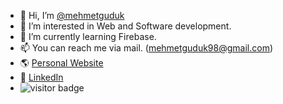 - 👋 Hi, I’m [@mehmetguduk](https://github.com/mehmetguduk)
- 👀 I’m interested in Web and Software development.
- 🌱 I’m currently learning Firebase.
- 📫 You can reach me via mail. (mehmetguduk98@gmail.com)
- 🌎 [Personal Website](https://mehmetguduk.netlify.app/)
- 🔗 [LinkedIn](https://www.linkedin.com/in/mehmetguduk/)
- ![visitor badge](https://visitor-badge.glitch.me/badge?page_id=jwenjian.visitor-badge&left_color=red&right_color=green&left_text=HelloVisitors)

<!---
mehmetguduk/mehmetguduk is a ✨ special ✨ repository because its `README.md` (this file) appears on your GitHub profile.
You can click the Preview link to take a look at your changes.
--->
